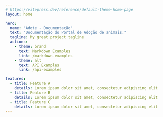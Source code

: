 ```yaml
---
# https://vitepress.dev/reference/default-theme-home-page
layout: home

hero:
  name: "Adote - Documentação"
  text: "Documentação do Portal de Adoção de animais."
  tagline: My great project tagline
  actions:
    - theme: brand
      text: Markdown Examples
      link: /markdown-examples
    - theme: alt
      text: API Examples
      link: /api-examples

features:
  - title: Feature A
    details: Lorem ipsum dolor sit amet, consectetur adipiscing elit
  - title: Feature B
    details: Lorem ipsum dolor sit amet, consectetur adipiscing elit
  - title: Feature C
    details: Lorem ipsum dolor sit amet, consectetur adipiscing elit
---
```


